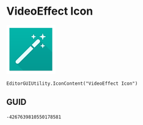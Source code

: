 # VideoEffect Icon
![](/img/VideoEffect%20Icon.png)

``` CSharp
EditorGUIUtility.IconContent("VideoEffect Icon")
```
## GUID
```
-4267639810550178581
```
